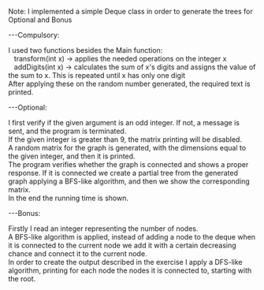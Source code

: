 Note: I implemented a simple Deque class in order to generate the trees for Optional and Bonus

---Compulsory:  
  
I used two functions besides the Main function:  
&nbsp;&nbsp;&nbsp;transform(int x) -> applies the needed operations on the integer x  
&nbsp;&nbsp;&nbsp;addDigits(int x) -> calculates the sum of x's digits and assigns the value of the sum to x. This is repeated until x has only one digit  
After applying these on the random number generated, the required text is printed.  

---Optional:  
  
I first verify if the given argument is an odd integer. If not, a message is sent, and the program is terminated.  
If the given integer is greater than 9, the matrix printing will be disabled.  
A random matrix for the graph is generated, with the dimensions equal to the given integer, and then it is printed.  
The program verifies whether the graph is connected and shows a proper response. If it is connected we create a partial tree from the generated graph applying a BFS-like algorithm, and then we show the corresponding matrix.  
In the end the running time is shown.  
  
---Bonus:  
  
Firstly I read an integer representing the number of nodes.  
A BFS-like algorithm is applied, instead of adding a node to the deque when it is connected to the current node we add it with a certain decreasing chance and connect it to the current node.  
In order to create the output described in the exercise I apply a DFS-like algorithm, printing for each node the nodes it is connected to, starting with the root.  
